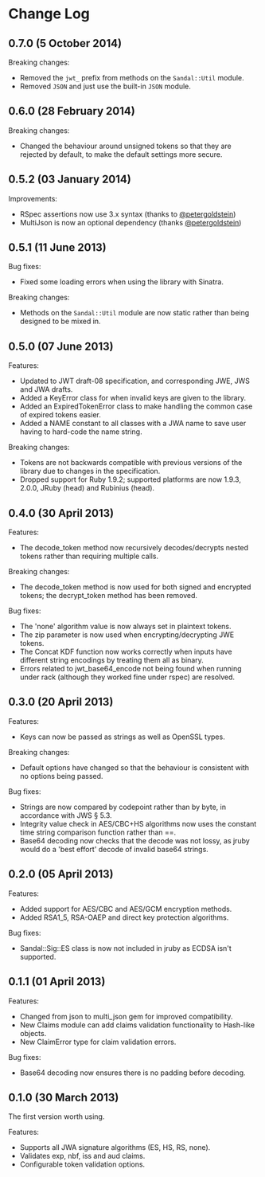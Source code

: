 # Change Log

## 0.7.0 (5 October 2014)

Breaking changes:

- Removed the `jwt_` prefix from methods on the `Sandal::Util` module.
- Removed `JSON` and just use the built-in `JSON` module.

## 0.6.0 (28 February 2014)

Breaking changes:

- Changed the behaviour around unsigned tokens so that they are rejected by default, to make the default settings more secure.

## 0.5.2 (03 January 2014)

Improvements:

- RSpec assertions now use 3.x syntax (thanks to [@petergoldstein](https://github.com/petergoldstein))
- MultiJson is now an optional dependency (thanks [@petergoldstein](https://github.com/petergoldstein))

## 0.5.1 (11 June 2013)

Bug fixes:

- Fixed some loading errors when using the library with Sinatra.

Breaking changes:

- Methods on the `Sandal::Util` module are now static rather than being designed to be mixed in.

## 0.5.0 (07 June 2013)

Features:

- Updated to JWT draft-08 specification, and corresponding JWE, JWS and JWA drafts.
- Added a KeyError class for when invalid keys are given to the library.
- Added an ExpiredTokenError class to make handling the common case of expired tokens easier.
- Added a NAME constant to all classes with a JWA name to save user having to hard-code the name string.

Breaking changes:

- Tokens are not backwards compatible with previous versions of the library due to changes in the specification.
- Dropped support for Ruby 1.9.2; supported platforms are now 1.9.3, 2.0.0, JRuby (head) and Rubinius (head).

## 0.4.0 (30 April 2013)

Features:

- The decode_token method now recursively decodes/decrypts nested tokens rather than requiring multiple calls.

Breaking changes:

- The decode_token method is now used for both signed and encrypted tokens; the decrypt_token method has been removed.

Bug fixes:

- The 'none' algorithm value is now always set in plaintext tokens.
- The zip parameter is now used when encrypting/decrypting JWE tokens.
- The Concat KDF function now works correctly when inputs have different string encodings by treating them all as binary.
- Errors related to jwt_base64_encode not being found when running under rack (although they worked fine under rspec) are resolved.

## 0.3.0 (20 April 2013)

Features:

- Keys can now be passed as strings as well as OpenSSL types.

Breaking changes:

- Default options have changed so that the behaviour is consistent with no options being passed.

Bug fixes:

- Strings are now compared by codepoint rather than by byte, in accordance with JWS § 5.3.
- Integrity value check in AES/CBC+HS algorithms now uses the constant time string comparison function rather than ==.
- Base64 decoding now checks that the decode was not lossy, as jruby would do a 'best effort' decode of invalid base64 strings.

## 0.2.0 (05 April 2013)

Features:

- Added support for AES/CBC and AES/GCM encryption methods.
- Added RSA1_5, RSA-OAEP and direct key protection algorithms.

Bug fixes:

- Sandal::Sig::ES class is now not included in jruby as ECDSA isn't supported.

## 0.1.1 (01 April 2013)

Features:

- Changed from json to multi_json gem for improved compatibility.
- New Claims module can add claims validation functionality to Hash-like objects.
- New ClaimError type for claim validation errors.

Bug fixes:

- Base64 decoding now ensures there is no padding before decoding.

## 0.1.0 (30 March 2013)

The first version worth using.

Features:

- Supports all JWA signature algorithms (ES, HS, RS, none).
- Validates exp, nbf, iss and aud claims.
- Configurable token validation options.